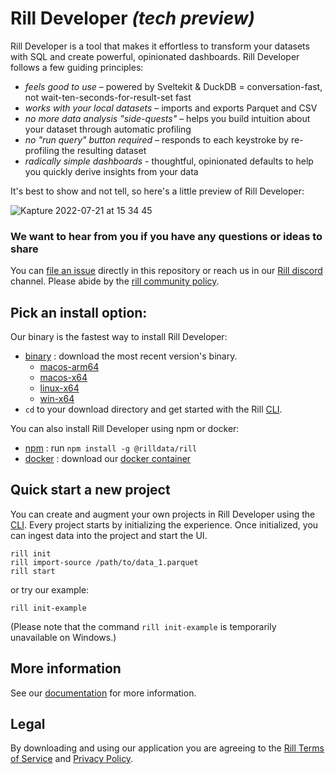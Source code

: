 # Rill Developer **_(tech preview)_**
Rill Developer is a tool that makes it effortless to transform your datasets with SQL and create powerful, opinionated dashboards. Rill Developer follows a few guiding principles:

- *feels good to use* – powered by Sveltekit & DuckDB = conversation-fast, not wait-ten-seconds-for-result-set fast
- *works with your local datasets* – imports and exports Parquet and CSV
- *no more data analysis "side-quests"* – helps you build intuition about your dataset through automatic profiling
- *no "run query" button required* – responds to each keystroke by re-profiling the resulting dataset
- *radically simple dashboards* - thoughtful, opinionated defaults to help you quickly derive insights from your data


It's best to show and not tell, so here's a little preview of Rill Developer:

![Kapture 2022-07-21 at 15 34 45](https://user-images.githubusercontent.com/5587788/180313544-a7a03fcc-ea85-4b51-8ec3-ad5ed5043571.gif)

### We want to hear from you if you have any questions or ideas to share

You can [file an issue](https://github.com/rilldata/rill-developer/issues/new/choose) directly in this repository or reach us in our [Rill discord](https://bit.ly/3unvA05) channel. Please abide by the [rill community policy](https://github.com/rilldata/rill-developer/blob/main/COMMUNITY-POLICY.md).

## Pick an install option:
Our binary is the fastest way to install Rill Developer:
- [binary](https://docs.rilldata.com/install/binary) : download the most recent version's binary.
  - [macos-arm64](https://storage.googleapis.com/pkg.rilldata.com/rill-developer-example/binaries/0.7/macos-arm64/rill)
  - [macos-x64](https://storage.googleapis.com/pkg.rilldata.com/rill-developer-example/binaries/0.7/macos-x64/rill)
  - [linux-x64](https://storage.googleapis.com/pkg.rilldata.com/rill-developer-example/binaries/0.7/linux-x64/rill)
  - [win-x64](https://storage.googleapis.com/pkg.rilldata.com/rill-developer-example/binaries/0.7/win-x64/rill.exe)
- `cd` to your download directory and get started with the Rill [CLI](https://docs.rilldata.com/cli).

You can also install Rill Developer using npm or docker:
- [npm](https://docs.rilldata.com/install/npm) : run `npm install -g @rilldata/rill`
- [docker](https://docs.rilldata.com/install/docker) : download our [docker container](https://hub.docker.com/r/rilldata/rill-developer)

## Quick start a new project

You can create and augment your own projects in Rill Developer using the [CLI](https://docs.rilldata.com/cli). Every project starts by initializing the experience. Once initialized, you can ingest data into the project and start the UI.

```
rill init
rill import-source /path/to/data_1.parquet
rill start

```

or try our example:

```
rill init-example
```
(Please note that the command `rill init-example` is temporarily unavailable on Windows.)

## More information
See our [documentation](https://docs.rilldata.com) for more information.

## Legal
By downloading and using our application you are agreeing to the [Rill Terms of Service](https://www.rilldata.com/legal/tos) and [Privacy Policy](https://www.rilldata.com/legal/privacy).
